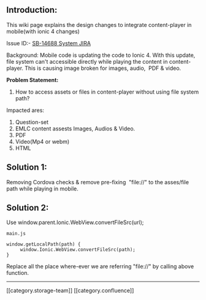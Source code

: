 
## Introduction:
This wiki page explains the design changes to integrate content-player in mobile(with ionic 4 changes)

Issue ID:- [SB-14688 System JIRA](https:///browse/SB-14688)

Background: Mobile code is updating the code to Ionic 4. With this update, file system can't accessible directly while playing the content in content-player. This is causing image broken for images, audio,  PDF & video.

 **Problem Statement:** 
1. How to access assets or files in content-player without using file system path?

Impacted ares:


1. Question-set
1. EMLC content assests Images, Audios & Video.
1. PDF
1. Video(Mp4 or webm)
1. HTML


## Solution 1: 
Removing Cordova checks & remove pre-fixing  "file://" to the asses/file path while playing in mobile.


## Solution 2: 
Use window.parent.Ionic.WebView.convertFileSrc(url);


```
main.js

window.getLocalPath(path) {
	 window.Ionic.WebView.convertFileSrc(path);
} 
```
Replace all the place where-ever we are referring "file://" by calling above function.



*****

[[category.storage-team]] 
[[category.confluence]] 
